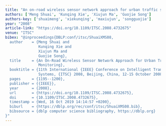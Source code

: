 ```yaml
---
title: "An on-road wireless sensor network approach for urban traffic state monitoring"
authors: ['Meng Shuai', 'Kunqing Xie', 'Xiujun Ma', 'Guojie Song']
authors-key: ['shuaimeng', 'xiekunqing', 'maxiujun', 'songguojie']
year: "2008"
article-link: "https://doi.org/10.1109/ITSC.2008.4732675"
venue: "ITSC"
bibex: "@inproceedings{DBLP:conf/itsc/ShuaiXMS08,
  author    = {Meng Shuai and
               Kunqing Xie and
               Xiujun Ma and
               Guojie Song},
  title     = {An On-Road Wireless Sensor Network Approach for Urban Traffic State
               Monitoring},
  booktitle = {11th International {IEEE} Conference on Intelligent Transportation
               Systems, {ITSC} 2008, Beijing, China, 12-15 October 2008},
  pages     = {1195--1200},
  publisher = {{IEEE}},
  year      = {2008},
  url       = {https://doi.org/10.1109/ITSC.2008.4732675},
  doi       = {10.1109/ITSC.2008.4732675},
  timestamp = {Wed, 16 Oct 2019 14:14:57 +0200},
  biburl    = {https://dblp.org/rec/conf/itsc/ShuaiXMS08.bib},
  bibsource = {dblp computer science bibliography, https://dblp.org}
}"
---
```

